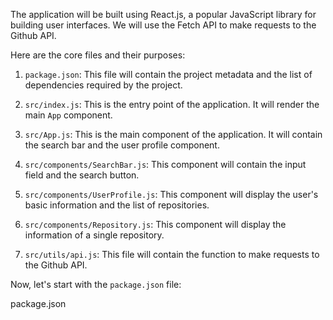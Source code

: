 The application will be built using React.js, a popular JavaScript library for building user interfaces. We will use the Fetch API to make requests to the Github API. 

Here are the core files and their purposes:

1. `package.json`: This file will contain the project metadata and the list of dependencies required by the project.

2. `src/index.js`: This is the entry point of the application. It will render the main `App` component.

3. `src/App.js`: This is the main component of the application. It will contain the search bar and the user profile component.

4. `src/components/SearchBar.js`: This component will contain the input field and the search button.

5. `src/components/UserProfile.js`: This component will display the user's basic information and the list of repositories.

6. `src/components/Repository.js`: This component will display the information of a single repository.

7. `src/utils/api.js`: This file will contain the function to make requests to the Github API.

Now, let's start with the `package.json` file:

package.json
